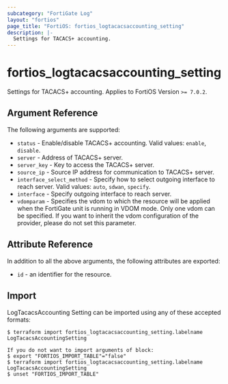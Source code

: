 ```yaml
---
subcategory: "FortiGate Log"
layout: "fortios"
page_title: "FortiOS: fortios_logtacacsaccounting_setting"
description: |-
  Settings for TACACS+ accounting.
---
```


# fortios_logtacacsaccounting_setting
Settings for TACACS+ accounting. Applies to FortiOS Version `>= 7.0.2`.

## Argument Reference

The following arguments are supported:

* `status` - Enable/disable TACACS+ accounting. Valid values: `enable`, `disable`.
* `server` - Address of TACACS+ server.
* `server_key` - Key to access the TACACS+ server.
* `source_ip` - Source IP address for communication to TACACS+ server.
* `interface_select_method` - Specify how to select outgoing interface to reach server. Valid values: `auto`, `sdwan`, `specify`.
* `interface` - Specify outgoing interface to reach server.
* `vdomparam` - Specifies the vdom to which the resource will be applied when the FortiGate unit is running in VDOM mode. Only one vdom can be specified. If you want to inherit the vdom configuration of the provider, please do not set this parameter.


## Attribute Reference

In addition to all the above arguments, the following attributes are exported:
* `id` - an identifier for the resource.

## Import

LogTacacsAccounting Setting can be imported using any of these accepted formats:
```
$ terraform import fortios_logtacacsaccounting_setting.labelname LogTacacsAccountingSetting

If you do not want to import arguments of block:
$ export "FORTIOS_IMPORT_TABLE"="false"
$ terraform import fortios_logtacacsaccounting_setting.labelname LogTacacsAccountingSetting
$ unset "FORTIOS_IMPORT_TABLE"
```
